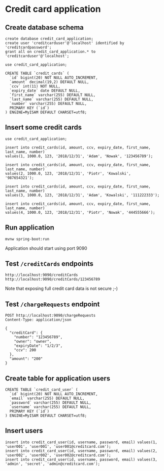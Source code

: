 # Credit card application

## Create database schema

```
create database credit_card_application;
create user 'creditcarduser'@'localhost' identified by 'creditcardpassword';
grant all on credit_card_application.* to 'creditcarduser'@'localhost';

use credit_card_application;

CREATE TABLE `credit_cards` (
  `id` bigint(20) NOT NULL AUTO_INCREMENT,
  `amount` decimal(19,2) DEFAULT NULL,
  `ccv` int(11) NOT NULL,
  `expiry_date` date DEFAULT NULL,
  `first_name` varchar(255) DEFAULT NULL,
  `last_name` varchar(255) DEFAULT NULL,
  `number` varchar(255) DEFAULT NULL,
  PRIMARY KEY (`id`)
) ENGINE=MyISAM DEFAULT CHARSET=utf8;
```

## Insert some credit cards

```
use credit_card_application;

insert into credit_cards(id, amount, ccv, expiry_date, first_name, last_name, number) 
values(1, 1000.0, 123, '2018/12/31', 'Adam', 'Nowak', '123456789');

insert into credit_cards(id, amount, ccv, expiry_date, first_name, last_name, number)
values(2, 1000.0, 123, '2018/12/31', 'Piotr', 'Kowalski', '987654321');

insert into credit_cards(id, amount, ccv, expiry_date, first_name, last_name, number)
values(3, 1000.0, 123, '2018/12/31', 'Adam', 'Kowalski', '111222333');

insert into credit_cards(id, amount, ccv, expiry_date, first_name, last_name, number)
values(4, 1000.0, 123, '2018/12/31', 'Piotr', 'Nowak', '444555666');
```

## Run application

```
mvnw spring-boot:run
```

Application should start using port 9090

## Test `/creditCards` endpoints

```
http://localhost:9090/creditCards
http://localhost:9090/creditCards/123456789
```

Note that exposing full credit card data is not secure ;-)

## Test `/chargeRequests` endpoint

```
POST http://localhost:9090/chargeRequests
Content-Type: application/json

{
  "creditCard": {
    "number": "123456789",
    "owner": "owner",
    "expiryDate": "1/2/3",
    "ccv": 200
  },
  "amount": "200"
}
```

## Create table for application users

```
CREATE TABLE `credit_card_user` (
  `id` bigint(20) NOT NULL AUTO_INCREMENT,
  `email` varchar(255) DEFAULT NULL,
  `password` varchar(255) DEFAULT NULL,
  `username` varchar(255) DEFAULT NULL,
  PRIMARY KEY (`id`)
) ENGINE=MyISAM DEFAULT CHARSET=utf8;
```

## Insert users

```
insert into credit_card_user(id, username, password, email) values(1, 'user001', 'user001', 'user001@creditcard.com');
insert into credit_card_user(id, username, password, email) values(2, 'user002', 'user002', 'user002@creditcard.com');
insert into credit_card_user(id, username, password, email) values(3, 'admin', 'secret', 'admin@creditcard.com');
```